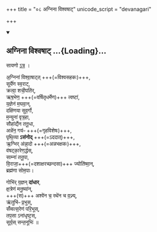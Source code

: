 +++
title = "०८ अग्निना विश्वषाट्"
unicode_script = "devanagari"

+++

<div class="js_include" includetitle="false" newlevelforh1="2" unfilled url="/devaH/hindukaH/indraH/yajuH/agninA_vishvaShAT/">
<details open><summary><h2>अग्निना विश्वषाट् ...{Loading}...</h2></summary>

सायणो [ऽत्र](https://archive.org/stream/Anandashram_Samskrita_Granthavali_Anandashram_Sanskrit_Series/ASS_042_Krishna_Yajurvediya_Taittiriya_Samhita_Part_6_-_Kasinath_Sastri_Agase_1949#page/n359/mode/1up) ।

अ॒ग्निना॑ विश्वा॒षाट्त् +++(=विश्वसहकः)+++,  
सूर्ये॑ण स्व॒राट्,  
क्रत्वा॒ शची॒पति॑र्‌,  
ऋष॒भेण॒ +++(=वर्षितृधर्मेण)+++ त्वष्टा॑,  
य॒ज्ञेन॑ म॒घवा॒न्,  
दक्षि॑णया सुव॒र्गो,  
म॒न्युना॑ वृत्र॒हा,  
सौहा॑र्द्येन तनू॒धा,  
अन्ने॑न॒ गय॑ᳶ +++(=गृहविशेषः)+++,  
पृथि॒व्या **ऽस॑नोद्** +++(=ऽददात्)+++,  
ऋ॒ग्भिर् अ॑न्ना॒दो +++(=अन्नभक्षकः)+++,  
व॑षट्का॒रेण॒र्द्धस्,  
साम्ना॑ तनू॒पा,  
वि॒राजा॒+++(=दशाक्षरच्छन्दसा)+++ ज्योति॑ष्मा॒न्,  
ब्रह्म॑णा सोम॒पाः।

गोभि॑र् य॒ज्ञन् **दा॑धार**,  
क्ष॒त्रेण॑ मनु॒ष्या॑न्,  
+++(स)+++ अश्वे॑न च॒ रथे॑न च व॒ज्र्य्,  
ऋ॑तुभि॑ᳶ प्र॒भुस्,  
सँ॑व्वत्स॒रेण॑ परि॒भूस्,  
तप॒सा ऽना॑धृष्ट॒स्,  
सूर्य॒स् सन्त॒नूभिः॑ ॥
</details>
</div>
